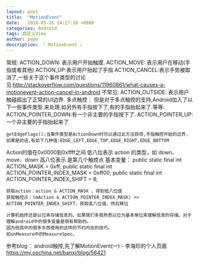 ```yaml
---
layout: post
title:  "MotionEvent"
date:   2018-05-26 14:27:10 +0800
categories: Android
tags: 自定义View
author: pepe
description: 『 MotionEvent 』
---
```


常规:
    ACTION_DOWN: 表示用户开始触摸.
    ACTION_MOVE: 表示用户在移动(手指或者其他)
    ACTION_UP:表示用户抬起了手指
    ACTION_CANCEL:表示手势被取消了,一些关于这个事件类型的讨论见:http://stackoverflow.com/questions/11960861/what-causes-a-motionevent-action-cancel-in-android
不常见:
    ACTION_OUTSIDE: 表示用户触碰超出了正常的UI边界.
多点触控：
    但是对于多点触控的支持,Android加入了以下一些事件类型.来处理,如另外有手指按下了,有的手指抬起来了.等等:
    ACTION_POINTER_DOWN:有一个非主要的手指按下了.
    ACTION_POINTER_UP:一个非主要的手指抬起来了

    getEdgeFlags():当事件类型是ActionDown时可以通过此方法获得,手指触控开始的边界. 如果是的话,有如下几种值:EDGE_LEFT,EDGE_TOP,EDGE_RIGHT,EDGE_BOTTOM


Action的值在0x0000到0xffff之间
    低八位表示 action 的类型，如 down、move、down
    高八位表示 是第几个触控点
    基本变量：
    public static final int ACTION_MASK             = 0xff;
    public static final int ACTION_POINTER_INDEX_MASK  = 0xff00;
    public static final int ACTION_POINTER_INDEX_SHIFT = 8;

    获取action：action & ACTION_MASK ，得到低八位值
    获取触控点：(mAction & ACTION_POINTER_INDEX_MASK) >> ACTION_POINTER_INDEX_SHIFT，获取高八位值，然后移位

    计算机始终还是以位来存储信息的。如果我们多我熟悉以位为基本单位来理解信息的存储。对于理解android中的很多变量是很有帮助的。
    因为他其中的很多东西使用的这样的节约内在的技巧。
    如onMeasure中的MeasureSpec。


参考blog：
    android触控,先了解MotionEvent(一) - 李海珍的个人页面
    https://my.oschina.net/banxi/blog/56421


